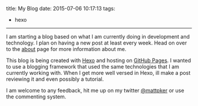 title: My Blog
date: 2015-07-06 10:17:13
tags:
- hexo
---
I am starting a blog based on what I am currently doing in development and technology. I plan on having a new post at least every week. Head on over to the [about](/about) page for more information about me.

This blog is being created with [Hexo](https://hexo.io/) and hosting on [GitHub Pages](https://pages.github.com/). I wanted to use a blogging framework that used the same technologies that I am currently working with. When I get more well versed in Hexo, ill make a post reviewing it and even possibly a tutorial.

I am welcome to any feedback, hit me up on my twitter [@mattpker](https://twitter.com/mattpker) or use the commenting system.
